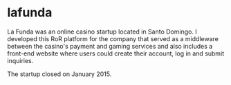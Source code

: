 # lafunda

La Funda was an online casino startup located in Santo Domingo. I developed this RoR platform for the company that served as a middleware between the casino's payment and gaming services and also includes a front-end website where users could create their account, log in and submit inquiries. 

The startup closed on January 2015.

